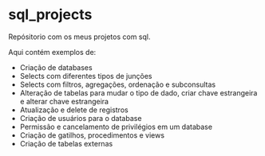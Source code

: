 # sql_projects

Repósitorio com os meus projetos com sql.  

Aqui contém exemplos de:

* Criação de databases
* Selects com diferentes tipos de junções
* Selects com filtros, agregações, ordenação e subconsultas
* Alteração de tabelas para mudar o tipo de dado, criar chave estrangeira e alterar chave estrangeira
* Atualização e delete de registros
* Criação de usuários para o database
* Permissão e cancelamento de privilégios em um database
* Criação de gatilhos, procedimentos e views
* Criação de tabelas externas
